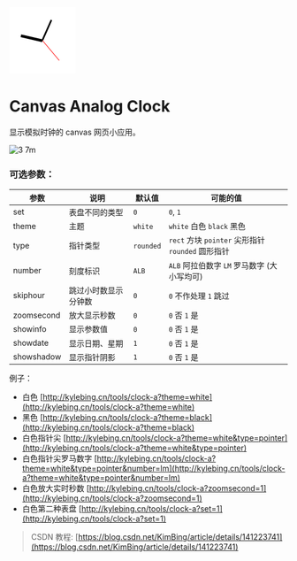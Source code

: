

<img src="./favicon.png" width="120" alt="LOGO">

# Canvas Analog Clock


显示模拟时钟的 canvas 网页小应用。



![3 7m](https://github.com/user-attachments/assets/f0c9b665-c728-4906-860a-73249adb983d)




### 可选参数：

| 参数         | 说明         | 默认值       | 可能的值                                    |
|------------|------------|-----------|-----------------------------------------|
| set        | 表盘不同的类型    | `0`       | `0`, `1`                                |
| theme      | 主题         | `white`   | `white` 白色 `black` 黑色                   |
| type       | 指针类型       | `rounded` | `rect` 方块 `pointer` 尖形指针 `rounded` 圆形指针 |
| number     | 刻度标识       | `ALB`     | `ALB` 阿拉伯数字 `LM` 罗马数字  (大小写均可)          |
| skiphour   | 跳过小时数显示分钟数 | `0`       | `0` 不作处理 `1` 跳过                         |
| zoomsecond | 放大显示秒数     | `0`       | `0` 否 `1` 是                             |
| showinfo   | 显示参数值      | `0`       | `0` 否 `1` 是                             |
| showdate   | 显示日期、星期    | `1`       | `0` 否 `1` 是                             |
| showshadow | 显示指针阴影     | `1`       | `0` 否 `1` 是                             |


例子：
- 白色 [http://kylebing.cn/tools/clock-a?theme=white](http://kylebing.cn/tools/clock-a?theme=white)
- 黑色 [http://kylebing.cn/tools/clock-a?theme=black](http://kylebing.cn/tools/clock-a?theme=black)
- 白色指针尖 [http://kylebing.cn/tools/clock-a?theme=white&type=pointer](http://kylebing.cn/tools/clock-a?theme=white&type=pointer)
- 白色指针尖罗马数字 [http://kylebing.cn/tools/clock-a?theme=white&type=pointer&number=lm](http://kylebing.cn/tools/clock-a?theme=white&type=pointer&number=lm)
- 白色放大实时秒数 [http://kylebing.cn/tools/clock-a?zoomsecond=1](http://kylebing.cn/tools/clock-a?zoomsecond=1)
- 白色第二种表盘 [http://kylebing.cn/tools/clock-a?set=1](http://kylebing.cn/tools/clock-a?set=1)


> CSDN 教程: [https://blog.csdn.net/KimBing/article/details/141223741](https://blog.csdn.net/KimBing/article/details/141223741)

